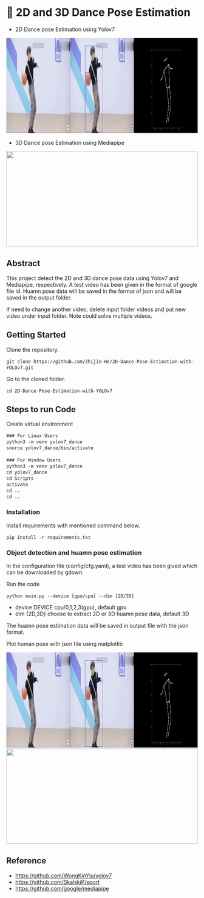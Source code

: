 # 💃 2D and 3D Dance Pose Estimation 

- 2D Dance pose Estimation using Yolov7
<img src="images/result_2d.gif" width=100% height=250>

- 3D Dance pose Estimation using Mediapipe
<img src="images/result_3d.gif" width=100% height=250>

## Abstract
This project detect the 2D and 3D dance pose data using Yolov7 and Mediapipe, respectively. A test video has been given in the format of google file id. 
Huamn pose data will be saved in the format of json and will be saved in the output folder.

If need to change another video, delete input folder videos and put new video under input folder. Note could solve multiple videos.

## Getting Started
Clone the repository.

```
git clone https://github.com/Zhijie-He/2D-Dance-Pose-Estimation-with-YOLOv7.git
```

Go to the cloned folder.
```
cd 2D-Dance-Pose-Estimation-with-YOLOv7
```
## Steps to run Code
Create virtual environment
```
### For Linux Users
python3 -m venv yolov7_dance
source yolov7_dance/bin/activate

### For Window Users
python3 -m venv yolov7_dance
cd yolov7_dance
cd Scripts
activate
cd ..
cd ..
```
### Installation
Install requirements with mentioned command below.
```
pip install -r requirements.txt
```

### Object detection and huamn pose estimation
In the configuration file (config/cfg.yaml), a test video has been gived which can be downloaded by gdown. 

Run the code
```
python main.py --device [gpu/cpu] --dim [2D/3D]
```
- device DEVICE  cpu/0,1,2,3(gpu), default gpu
- dim {2D,3D}    choose to extract 2D or 3D huamn pose data, default 3D

The huamn pose estimation data will be saved in output file with the json format.

Plot human pose with json file using matplotlib

<img src="images/result_2d.gif" width=100% height=250>
<img src="images/result_3d.gif" width=100% height=250>

## Reference
- https://github.com/WongKinYiu/yolov7
- https://github.com/SkalskiP/sport
- https://github.com/google/mediapipe